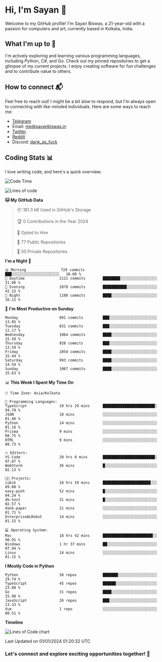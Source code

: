 # Hi, I'm Sayan 👋

Welcome to my GitHub profile! I'm Sayan Biswas, a 21-year-old with a passion for computers and art, currently based in Kolkata, India.

## What I'm up to 🚀

I'm actively exploring and learning various programming languages, including Python, C#, and Go. Check out my pinned repositories to get a glimpse of my current projects. I enjoy creating software for fun challenges and to contribute value to others.

## How to connect 📬

Feel free to reach out! I might be a bit slow to respond, but I'm always open to connecting with like-minded individuals. Here are some ways to reach me:

- [Telegram](https://t.me/dank_as_fuck)
- Email: [me@sayanbiswas.in](mailto:me@sayanbiswas.in)
- [Twitter](https://twitter.com/TheDankDel)
- [Reddit](https://www.reddit.com/user/dank_as_fuck_/)
- Discord: [dank_as_fuck](https://discordapp.com/users/506536929152466945)

## Coding Stats 📊

I love writing code, and here's a quick overview:

<!--START_SECTION:waka-->
![Code Time](http://img.shields.io/badge/Code%20Time-1%2C367%20hrs%2025%20mins-blue)

![Lines of code](https://img.shields.io/badge/From%20Hello%20World%20I%27ve%20Written-6.6%20million%20lines%20of%20code-blue)

**🐱 My GitHub Data** 

> 📦 181.3 kB Used in GitHub's Storage 
 > 
> 🏆 0 Contributions in the Year 2024
 > 
> 💼 Opted to Hire
 > 
> 📜 77 Public Repositories 
 > 
> 🔑 50 Private Repositories 
 > 
**I'm a Night 🦉** 

```text
🌞 Morning                729 commits         ███░░░░░░░░░░░░░░░░░░░░░░   10.68 % 
🌆 Daytime                2121 commits        ████████░░░░░░░░░░░░░░░░░   31.06 % 
🌃 Evening                2878 commits        ███████████░░░░░░░░░░░░░░   42.15 % 
🌙 Night                  1100 commits        ████░░░░░░░░░░░░░░░░░░░░░   16.11 % 
```
📅 **I'm Most Productive on Sunday** 

```text
Monday                   891 commits         ███░░░░░░░░░░░░░░░░░░░░░░   13.05 % 
Tuesday                  831 commits         ███░░░░░░░░░░░░░░░░░░░░░░   12.17 % 
Wednesday                1064 commits        ████░░░░░░░░░░░░░░░░░░░░░   15.58 % 
Thursday                 928 commits         ███░░░░░░░░░░░░░░░░░░░░░░   13.59 % 
Friday                   1054 commits        ████░░░░░░░░░░░░░░░░░░░░░   15.44 % 
Saturday                 993 commits         ████░░░░░░░░░░░░░░░░░░░░░   14.54 % 
Sunday                   1067 commits        ████░░░░░░░░░░░░░░░░░░░░░   15.63 % 
```


📊 **This Week I Spent My Time On** 

```text
🕑︎ Time Zone: Asia/Kolkata

💬 Programming Languages: 
TypeScript               19 hrs 29 mins      ████████████████████████░   94.70 % 
JSON                     18 mins             ░░░░░░░░░░░░░░░░░░░░░░░░░   01.46 % 
Python                   14 mins             ░░░░░░░░░░░░░░░░░░░░░░░░░   01.16 % 
Prisma                   9 mins              ░░░░░░░░░░░░░░░░░░░░░░░░░   00.75 % 
HTML                     9 mins              ░░░░░░░░░░░░░░░░░░░░░░░░░   00.73 % 

🔥 Editors: 
VS Code                  20 hrs 8 mins       ████████████████████████░   97.87 % 
WebStorm                 26 mins             █░░░░░░░░░░░░░░░░░░░░░░░░   02.13 % 

🐱‍💻 Projects: 
cubik                    18 hrs 19 mins      ██████████████████████░░░   89.00 % 
easy-push                52 mins             █░░░░░░░░░░░░░░░░░░░░░░░░   04.24 % 
db-test                  31 mins             █░░░░░░░░░░░░░░░░░░░░░░░░   02.57 % 
dank-paper               21 mins             ░░░░░░░░░░░░░░░░░░░░░░░░░   01.71 % 
EnterpriseALRobot        14 mins             ░░░░░░░░░░░░░░░░░░░░░░░░░   01.15 % 

💻 Operating System: 
Mac                      18 hrs 42 mins      ███████████████████████░░   90.91 % 
Windows                  1 hr 37 mins        ██░░░░░░░░░░░░░░░░░░░░░░░   07.94 % 
Linux                    14 mins             ░░░░░░░░░░░░░░░░░░░░░░░░░   01.15 % 
```

**I Mostly Code in Python** 

```text
Python                   58 repos            ███████░░░░░░░░░░░░░░░░░░   29.74 % 
TypeScript               45 repos            ██████░░░░░░░░░░░░░░░░░░░   23.08 % 
Go                       31 repos            ████░░░░░░░░░░░░░░░░░░░░░   15.90 % 
JavaScript               26 repos            ███░░░░░░░░░░░░░░░░░░░░░░   13.33 % 
Vue                      1 repo              ░░░░░░░░░░░░░░░░░░░░░░░░░   00.51 % 
```



**Timeline**

![Lines of Code chart](https://raw.githubusercontent.com/Dank-del/Dank-del/main/assets/bar_graph.png)


 Last Updated on 01/01/2024 01:20:32 UTC
<!--END_SECTION:waka-->

### Let's connect and explore exciting opportunities together! 🚀
